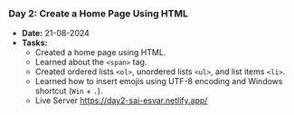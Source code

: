 ### Day 2: Create a Home Page Using HTML
- **Date:** 21-08-2024
- **Tasks:**
  - Created a home page using HTML.
  - Learned about the `<span>` tag.
  - Created ordered lists `<ol>`, unordered lists `<ul>`, and list items `<li>`.
  - Learned how to insert emojis using UTF-8 encoding and Windows shortcut (`Win` + `.`).
  - Live Server
  https://day2-sai-esvar.netlify.app/